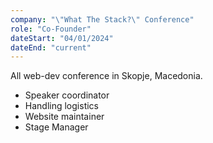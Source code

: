 ```yaml
---
company: "\"What The Stack?\" Conference"
role: "Co-Founder"
dateStart: "04/01/2024"
dateEnd: "current"
---
```

All web-dev conference in Skopje, Macedonia.

- Speaker coordinator
- Handling logistics
- Website maintainer
- Stage Manager